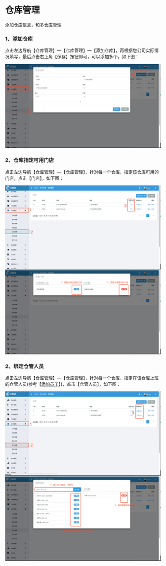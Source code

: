 # 仓库管理

添加仓库信息，和多仓库管理

### 1、添加仓库

点击左边导航【仓库管理】—【仓库管理】—【添加仓库】，再根据您公司实际情况填写，最后点击右上角【保存】按钮即可，可以添加多个，如下图：

![](/assets/ckgl-ckgl-1.png)

### 2、仓库指定可用门店

点击左边导航【仓库管理】—【仓库管理】，针对每一个仓库，指定该仓库可用的门店，点击【门店】，如下图：

![](/assets/ckgl-ckgl-md-1.png)![](/assets/ckgl-ckgl-md-2.png)

### 2、绑定仓管人员

点击左边导航【仓库管理】—【仓库管理】，针对每一个仓库，指定在该仓库上班的仓管人员\(参考【[添加员工](/员工信息.md)】\)，点击【仓管人员】，如下图：

![](/assets/ckgl-ckgl-cgry-1.png)![](/assets/ckgl-ckgl-cgry-2.png)

